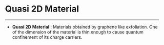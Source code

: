# Quasi 2D Material
---

- **Quasi 2D Material** : Materials obtained by graphene like exfoliation. One of the dimension of the material is thin enough to cause quantum confinement of its charge carriers. 